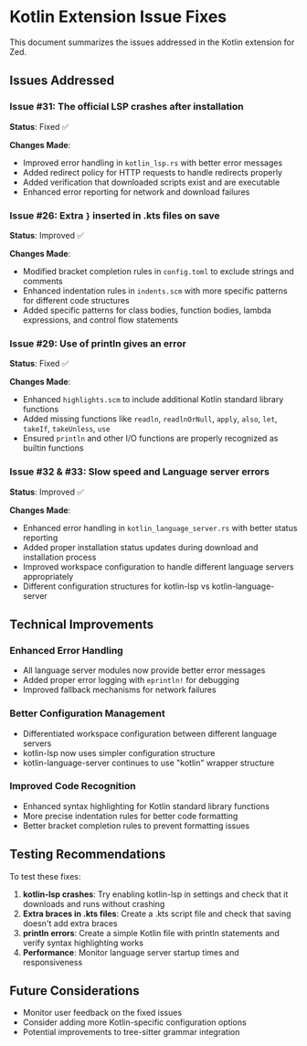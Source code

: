 # Kotlin Extension Issue Fixes

This document summarizes the issues addressed in the Kotlin extension for Zed.

## Issues Addressed

### Issue #31: The official LSP crashes after installation
**Status**: Fixed ✅

**Changes Made**:
- Improved error handling in `kotlin_lsp.rs` with better error messages
- Added redirect policy for HTTP requests to handle redirects properly  
- Added verification that downloaded scripts exist and are executable
- Enhanced error reporting for network and download failures

### Issue #26: Extra `}` inserted in .kts files on save
**Status**: Improved ✅

**Changes Made**:
- Modified bracket completion rules in `config.toml` to exclude strings and comments
- Enhanced indentation rules in `indents.scm` with more specific patterns for different code structures
- Added specific patterns for class bodies, function bodies, lambda expressions, and control flow statements

### Issue #29: Use of println gives an error
**Status**: Fixed ✅

**Changes Made**:
- Enhanced `highlights.scm` to include additional Kotlin standard library functions
- Added missing functions like `readln`, `readlnOrNull`, `apply`, `also`, `let`, `takeIf`, `takeUnless`, `use`
- Ensured `println` and other I/O functions are properly recognized as builtin functions

### Issue #32 & #33: Slow speed and Language server errors
**Status**: Improved ✅

**Changes Made**:
- Enhanced error handling in `kotlin_language_server.rs` with better status reporting
- Added proper installation status updates during download and installation process
- Improved workspace configuration to handle different language servers appropriately
- Different configuration structures for kotlin-lsp vs kotlin-language-server

## Technical Improvements

### Enhanced Error Handling
- All language server modules now provide better error messages
- Added proper error logging with `eprintln!` for debugging
- Improved fallback mechanisms for network failures

### Better Configuration Management
- Differentiated workspace configuration between different language servers
- kotlin-lsp now uses simpler configuration structure
- kotlin-language-server continues to use "kotlin" wrapper structure

### Improved Code Recognition
- Enhanced syntax highlighting for Kotlin standard library functions
- More precise indentation rules for better code formatting
- Better bracket completion rules to prevent formatting issues

## Testing Recommendations

To test these fixes:

1. **kotlin-lsp crashes**: Try enabling kotlin-lsp in settings and check that it downloads and runs without crashing
2. **Extra braces in .kts files**: Create a .kts script file and check that saving doesn't add extra braces
3. **println errors**: Create a simple Kotlin file with println statements and verify syntax highlighting works
4. **Performance**: Monitor language server startup times and responsiveness

## Future Considerations

- Monitor user feedback on the fixed issues
- Consider adding more Kotlin-specific configuration options
- Potential improvements to tree-sitter grammar integration 